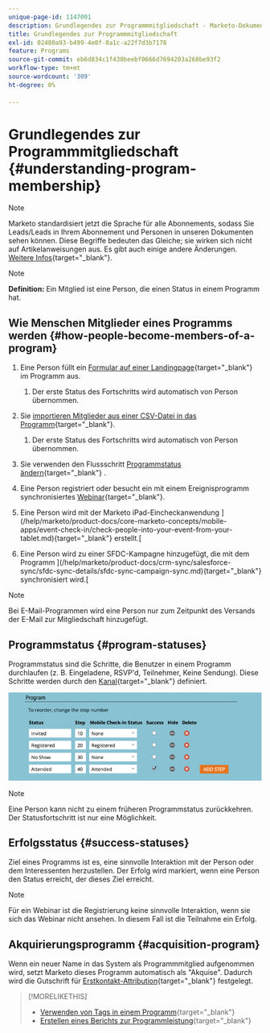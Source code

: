 ```yaml
---
unique-page-id: 1147091
description: Grundlegendes zur Programmmitgliedschaft - Marketo-Dokumente - Produktdokumentation
title: Grundlegendes zur Programmmitgliedschaft
exl-id: 02480a93-b499-4e0f-8a1c-a22f7d3b7178
feature: Programs
source-git-commit: eb6d834c1f430beebf0666d7694203a268be93f2
workflow-type: tm+mt
source-wordcount: '309'
ht-degree: 0%

---
```


# Grundlegendes zur Programmmitgliedschaft {#understanding-program-membership}

>[!NOTE]
>
>Marketo standardisiert jetzt die Sprache für alle Abonnements, sodass Sie Leads/Leads in Ihrem Abonnement und Personen in unseren Dokumenten sehen können. Diese Begriffe bedeuten das Gleiche; sie wirken sich nicht auf Artikelanweisungen aus. Es gibt auch einige andere Änderungen. [Weitere Infos](/help/marketo/product-docs/crm-sync/salesforce-sync/understanding-the-salesforce-sync.md){target="_blank"}.

>[!NOTE]
>
>**Definition:** Ein Mitglied ist eine Person, die einen Status in einem Programm hat.

## Wie Menschen Mitglieder eines Programms werden {#how-people-become-members-of-a-program}

1. Eine Person füllt ein [Formular auf einer Landingpage](/help/marketo/getting-started/quick-wins/landing-page-with-a-form.md){target="_blank"} im Programm aus.

   1. Der erste Status des Fortschritts wird automatisch von Person übernommen.

1. Sie [importieren Mitglieder aus einer CSV-Datei in das Programm](/help/marketo/product-docs/core-marketo-concepts/programs/working-with-programs/import-members-from-a-spreadsheet-into-a-program.md){target="_blank"}.

   1. Der erste Status des Fortschritts wird automatisch von Person übernommen.

1. Sie verwenden den Flussschritt [Programmstatus ändern](/help/marketo/product-docs/core-marketo-concepts/smart-campaigns/program-flow-actions/change-program-status.md){target="_blank"} .
1. Eine Person registriert oder besucht ein mit einem Ereignisprogramm synchronisiertes [Webinar](/help/marketo/product-docs/demand-generation/events/understanding-events/event-partners.md){target="_blank"}.
1. Eine Person wird mit der Marketo iPad-Eincheckanwendung ](/help/marketo/product-docs/core-marketo-concepts/mobile-apps/event-check-in/check-people-into-your-event-from-your-tablet.md){target="_blank"} erstellt.[
1. Eine Person wird zu einer SFDC-Kampagne hinzugefügt, die mit dem Programm ](/help/marketo/product-docs/crm-sync/salesforce-sync/sfdc-sync-details/sfdc-sync-campaign-sync.md){target="_blank"} synchronisiert wird.[

>[!NOTE]
>
>Bei E-Mail-Programmen wird eine Person nur zum Zeitpunkt des Versands der E-Mail zur Mitgliedschaft hinzugefügt.

## Programmstatus {#program-statuses}

Programmstatus sind die Schritte, die Benutzer in einem Programm durchlaufen (z. B. Eingeladene, RSVP&#39;d, Teilnehmer, Keine Sendung). Diese Schritte werden durch den [Kanal](/help/marketo/product-docs/administration/tags/create-a-program-channel.md){target="_blank"} definiert.

![](assets/image2015-2-5-15-3a14-3a48.png)

>[!NOTE]
>
>Eine Person kann nicht zu einem früheren Programmstatus zurückkehren. Der Statusfortschritt ist nur eine Möglichkeit.

## Erfolgsstatus {#success-statuses}

Ziel eines Programms ist es, eine sinnvolle Interaktion mit der Person oder dem Interessenten herzustellen. Der Erfolg wird markiert, wenn eine Person den Status erreicht, der dieses Ziel erreicht.

>[!NOTE]
>
>Für ein Webinar ist die Registrierung keine sinnvolle Interaktion, wenn sie sich das Webinar nicht ansehen. In diesem Fall ist die Teilnahme ein Erfolg.

## Akquirierungsprogramm {#acquisition-program}

Wenn ein neuer Name in das System als Programmmitglied aufgenommen wird, setzt Marketo dieses Programm automatisch als &quot;Akquise&quot;. Dadurch wird die Gutschrift für [Erstkontakt-Attribution](/help/marketo/product-docs/reporting/revenue-cycle-analytics/revenue-tools/attribution/understanding-attribution.md){target="_blank"} festgelegt.

>[!MORELIKETHIS]
>
>* [Verwenden von Tags in einem Programm](/help/marketo/product-docs/core-marketo-concepts/programs/working-with-programs/use-tags-in-a-program.md){target="_blank"}
>* [Erstellen eines Berichts zur Programmleistung](/help/marketo/product-docs/core-marketo-concepts/programs/program-performance-report/create-a-program-performance-report.md){target="_blank"}
